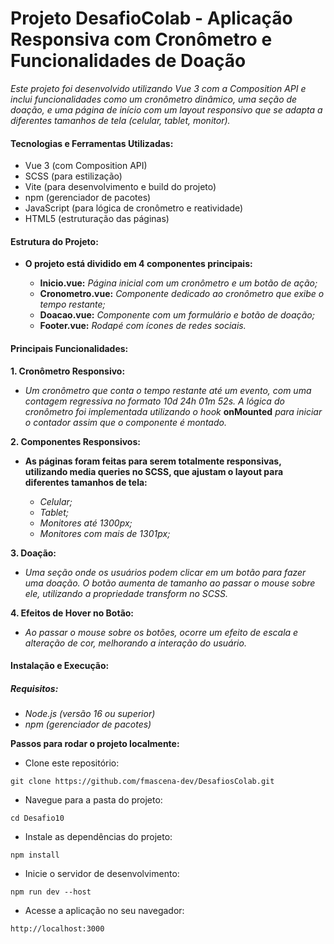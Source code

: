 # Projeto DesafioColab - Aplicação Responsiva com Cronômetro e Funcionalidades de Doação

*Este projeto foi desenvolvido utilizando Vue 3 com a Composition API e inclui funcionalidades como um cronômetro dinâmico, uma seção de doação, e uma página de início com um layout responsivo que se adapta a diferentes tamanhos de tela (celular, tablet, monitor).*

#### Tecnologias e Ferramentas Utilizadas:

- Vue 3 (com Composition API)
- SCSS (para estilização)
- Vite (para desenvolvimento e build do projeto)
- npm (gerenciador de pacotes)
- JavaScript (para lógica de cronômetro e reatividade)
- HTML5 (estruturação das páginas)

#### Estrutura do Projeto:

- **O projeto está dividido em 4 componentes principais:**

    - **Inicio.vue:** *Página inicial com um cronômetro e um botão de ação;*
    - **Cronometro.vue:** *Componente dedicado ao cronômetro que exibe o tempo restante;*
    - **Doacao.vue:** *Componente com um formulário e botão de doação;*
    - **Footer.vue:** *Rodapé com ícones de redes sociais.*

#### Principais Funcionalidades:

**1. Cronômetro Responsivo:**

- *Um cronômetro que conta o tempo restante até um evento, com uma contagem regressiva no formato 10d 24h 01m 52s. A lógica do cronômetro foi implementada utilizando o hook* **onMounted** *para iniciar o contador assim que o componente é montado.*

**2. Componentes Responsivos:**

- **As páginas foram feitas para serem totalmente responsivas, utilizando media queries no SCSS, que ajustam o layout para diferentes tamanhos de tela:**

    - *Celular;*
    - *Tablet;*
    - *Monitores até 1300px;*
    - *Monitores com mais de 1301px;*

**3. Doação:**

- *Uma seção onde os usuários podem clicar em um botão para fazer uma doação. O botão aumenta de tamanho ao passar o mouse sobre ele, utilizando a propriedade transform no SCSS.*

**4. Efeitos de Hover no Botão:**

- *Ao passar o mouse sobre os botões, ocorre um efeito de escala e alteração de cor, melhorando a interação do usuário.*

#### Instalação e Execução:

##### Requisitos:

- *Node.js (versão 16 ou superior)*
- *npm (gerenciador de pacotes)*

**Passos para rodar o projeto localmente:**

- Clone este repositório:

```
git clone https://github.com/fmascena-dev/DesafiosColab.git
```

- Navegue para a pasta do projeto:

```
cd Desafio10
```

- Instale as dependências do projeto:

```
npm install
```

- Inicie o servidor de desenvolvimento:

```
npm run dev --host
```

- Acesse a aplicação no seu navegador:

```
http://localhost:3000
```